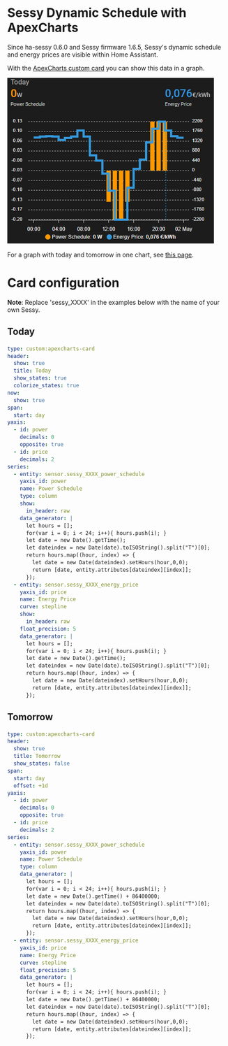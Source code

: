 # Sessy Dynamic Schedule with ApexCharts
Since ha-sessy 0.6.0 and Sessy firmware 1.6.5, Sessy's dynamic schedule and energy prices are visible within Home Assistant.

With the [ApexCharts custom card](https://github.com/RomRider/apexcharts-card?tab=readme-ov-file#installation) you can show this data in a graph.

![Dynamic schedule in a graph](DynamicSchedule.png)

For a graph with today and tomorrow in one chart, see [this page](DynamicScheduleTodayTomorrow.md).

# Card configuration
**Note**: Replace 'sessy_XXXX' in the examples below with the name of your own Sessy.

## Today
```yaml
type: custom:apexcharts-card
header:
  show: true
  title: Today
  show_states: true
  colorize_states: true
now:
  show: true
span:
  start: day
yaxis:
  - id: power
    decimals: 0
    opposite: true
  - id: price
    decimals: 2
series:
  - entity: sensor.sessy_XXXX_power_schedule
    yaxis_id: power
    name: Power Schedule
    type: column
    show:
      in_header: raw
    data_generator: |
      let hours = [];
      for(var i = 0; i < 24; i++){ hours.push(i); }
      let date = new Date().getTime();
      let dateindex = new Date(date).toISOString().split("T")[0];
      return hours.map((hour, index) => {
        let date = new Date(dateindex).setHours(hour,0,0);
        return [date, entity.attributes[dateindex][index]];
      });
  - entity: sensor.sessy_XXXX_energy_price
    yaxis_id: price
    name: Energy Price
    curve: stepline
    show:
      in_header: raw
    float_precision: 5
    data_generator: |
      let hours = [];
      for(var i = 0; i < 24; i++){ hours.push(i); }
      let date = new Date().getTime();
      let dateindex = new Date(date).toISOString().split("T")[0];
      return hours.map((hour, index) => {
        let date = new Date(dateindex).setHours(hour,0,0);
        return [date, entity.attributes[dateindex][index]];
      });
```

## Tomorrow
```yaml
type: custom:apexcharts-card
header:
  show: true
  title: Tomorrow
  show_states: false
span:
  start: day
  offset: +1d
yaxis:
  - id: power
    decimals: 0
    opposite: true
  - id: price
    decimals: 2
series:
  - entity: sensor.sessy_XXXX_power_schedule
    yaxis_id: power
    name: Power Schedule
    type: column
    data_generator: |
      let hours = [];
      for(var i = 0; i < 24; i++){ hours.push(i); }
      let date = new Date().getTime() + 86400000;
      let dateindex = new Date(date).toISOString().split("T")[0];
      return hours.map((hour, index) => {
        let date = new Date(dateindex).setHours(hour,0,0);
        return [date, entity.attributes[dateindex][index]];
      });
  - entity: sensor.sessy_XXXX_energy_price
    yaxis_id: price
    name: Energy Price
    curve: stepline
    float_precision: 5
    data_generator: |
      let hours = [];
      for(var i = 0; i < 24; i++){ hours.push(i); }
      let date = new Date().getTime() + 86400000;
      let dateindex = new Date(date).toISOString().split("T")[0];
      return hours.map((hour, index) => {
        let date = new Date(dateindex).setHours(hour,0,0);
        return [date, entity.attributes[dateindex][index]];
      });
```
